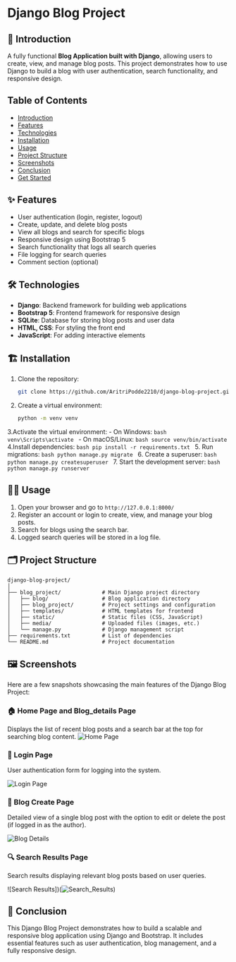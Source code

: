 # Django Blog Project

## 📄 Introduction
A fully functional **Blog Application built with Django**, allowing users to create, view, and manage blog posts. This project demonstrates how to use Django to build a blog with user authentication, search functionality, and responsive design.
## Table of Contents
- [Introduction](#-introduction)
- [Features](#-features)
- [Technologies](#-technologies)
- [Installation](#-installation)
- [Usage](#-usage)
- [Project Structure](#-project-structure)
- [Screenshots](#-screenshots)
- [Conclusion](#-conclusion)
- [Get Started](#-get-started)
## ✨ Features
- User authentication (login, register, logout)
- Create, update, and delete blog posts
- View all blogs and search for specific blogs
- Responsive design using Bootstrap 5
- Search functionality that logs all search queries
- File logging for search queries
- Comment section (optional)
## 🛠️ Technologies
- **Django**: Backend framework for building web applications
- **Bootstrap 5**: Frontend framework for responsive design
- **SQLite**: Database for storing blog posts and user data
- **HTML, CSS**: For styling the front end
- **JavaScript**: For adding interactive elements
## 🏗️ Installation
1. Clone the repository:
    ```bash
    git clone https://github.com/AritriPodde2210/django-blog-project.git
    ```
2. Create a virtual environment:
    ```bash
    python -m venv venv
    ```
3.Activate the virtual environment:
    - On Windows:
      ```bash
      venv\Scripts\activate
      ```
    - On macOS/Linux:
      ```bash
      source venv/bin/activate
      ```
4.Install dependencies:
    ```bash
    pip install -r requirements.txt
    ```
5. Run migrations:
    ```bash
    python manage.py migrate
    ```
6. Create a superuser:
    ```bash
    python manage.py createsuperuser
    ```
7. Start the development server:
    ```bash
    python manage.py runserver
    ```
## 🧑‍💻 Usage
1. Open your browser and go to `http://127.0.0.1:8000/`
2. Register an account or login to create, view, and manage your blog posts.
3. Search for blogs using the search bar.
4. Logged search queries will be stored in a log file.
## 🗂️ Project Structure
```plaintext
django-blog-project/
│
├── blog_project/             # Main Django project directory
│   ├── blog/                 # Blog application directory
│   ├── blog_project/         # Project settings and configuration
│   ├── templates/            # HTML templates for frontend
│   ├── static/               # Static files (CSS, JavaScript)
│   ├── media/                # Uploaded files (images, etc.)
│   └── manage.py             # Django management script
├── requirements.txt          # List of dependencies
└── README.md                 # Project documentation
```

## 🖼️ Screenshots
Here are a few snapshots showcasing the main features of the Django Blog Project:
### 🏠 Home Page and Blog_details Page
Displays the list of recent blog posts and a search bar at the top for searching blog content.
![Home Page](![Home](https://github.com/user-attachments/assets/6dcfca93-7aa6-4319-af4e-f7fbf0e72211)
)
### 🔑 Login Page
User authentication form for logging into the system.

![Login Page](![Login](https://github.com/user-attachments/assets/3a9faccf-ee0a-45f5-a341-5c6c385d41d4)
)
### 📝 Blog Create Page
Detailed view of a single blog post with the option to edit or delete the post (if logged in as the author).

![Blog Details](![Create_Blog](https://github.com/user-attachments/assets/7ebc8259-6871-454f-acdb-7e86e65ba688)
)
### 🔍 Search Results Page
Search results displaying relevant blog posts based on user queries.

![Search Results])(![Search_Results](https://github.com/user-attachments/assets/bc54659c-244d-4739-bb0e-40d4d3817f63))

## 🚀 Conclusion
This Django Blog Project demonstrates how to build a scalable and responsive blog application using Django and Bootstrap. It includes essential features such as user authentication, blog management, and a fully responsive design.



